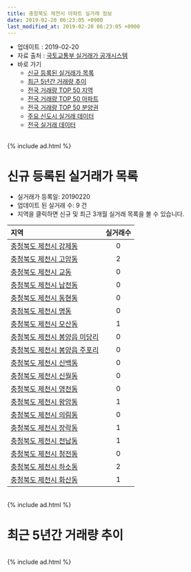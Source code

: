```yaml
---
title: 충청북도 제천시 아파트 실거래 정보
date: 2019-02-20 06:23:05 +0900
last_modified_at: 2019-02-20 06:23:05 +0900
---
```


* 업데이트 : 2019-02-20
* 자료 출처 : [국토교통부 실거래가 공개시스템](http://rt.molit.go.kr)
* 바로 가기
    * [신규 등록된 실거래가 목록](#신규-등록된-실거래가-목록)
    * [최근 5년간 거래량 추이](#최근-5년간-거래량-추이)
    * [전국 거래량 TOP 50 지역](https://inasie.github.io/apt-trade-info/최근-3개월-전국에서-가장-거래가-많이-발생한-지역)
    * [전국 거래량 TOP 50 아파트](https://inasie.github.io/apt-trade-info/최근-3개월-전국에서-가장-거래가-많이-발생한-아파트)
    * [전국 거래량 TOP 50 분양권](https://inasie.github.io/apt-trade-info/최근-3개월-전국에서-가장-거래가-많이-발생한-분양권)
    * [주요 신도시 실거래 데이터](https://inasie.github.io/apt-trade-info/주요-신도시)
    * [전국 실거래 데이터](https://inasie.github.io/apt-trade-info/전국)

<br>
{% include ad.html %}
<br>

# 신규 등록된 실거래가 목록
* 실거래가 등록일: 20190220
* 업데이트 된 실거래 수: 9 건
* 지역을 클릭하면 신규 및 최근 3개월 실거래 목록을 볼 수 있습니다.


|지역|실거래수|
|:---|:---:|
|[충청북도 제천시 강제동](https://inasie.github.io/apt-trade-info/충청북도-제천시-강제동)|0|
|[충청북도 제천시 고암동](https://inasie.github.io/apt-trade-info/충청북도-제천시-고암동)|2|
|[충청북도 제천시 교동](https://inasie.github.io/apt-trade-info/충청북도-제천시-교동)|0|
|[충청북도 제천시 남천동](https://inasie.github.io/apt-trade-info/충청북도-제천시-남천동)|0|
|[충청북도 제천시 동현동](https://inasie.github.io/apt-trade-info/충청북도-제천시-동현동)|0|
|[충청북도 제천시 명동](https://inasie.github.io/apt-trade-info/충청북도-제천시-명동)|0|
|[충청북도 제천시 모산동](https://inasie.github.io/apt-trade-info/충청북도-제천시-모산동)|1|
|[충청북도 제천시 봉양읍 미당리](https://inasie.github.io/apt-trade-info/충청북도-제천시-봉양읍-미당리)|0|
|[충청북도 제천시 봉양읍 주포리](https://inasie.github.io/apt-trade-info/충청북도-제천시-봉양읍-주포리)|0|
|[충청북도 제천시 신백동](https://inasie.github.io/apt-trade-info/충청북도-제천시-신백동)|0|
|[충청북도 제천시 신월동](https://inasie.github.io/apt-trade-info/충청북도-제천시-신월동)|0|
|[충청북도 제천시 영천동](https://inasie.github.io/apt-trade-info/충청북도-제천시-영천동)|0|
|[충청북도 제천시 왕암동](https://inasie.github.io/apt-trade-info/충청북도-제천시-왕암동)|1|
|[충청북도 제천시 의림동](https://inasie.github.io/apt-trade-info/충청북도-제천시-의림동)|0|
|[충청북도 제천시 장락동](https://inasie.github.io/apt-trade-info/충청북도-제천시-장락동)|1|
|[충청북도 제천시 천남동](https://inasie.github.io/apt-trade-info/충청북도-제천시-천남동)|1|
|[충청북도 제천시 청전동](https://inasie.github.io/apt-trade-info/충청북도-제천시-청전동)|0|
|[충청북도 제천시 하소동](https://inasie.github.io/apt-trade-info/충청북도-제천시-하소동)|2|
|[충청북도 제천시 화산동](https://inasie.github.io/apt-trade-info/충청북도-제천시-화산동)|1|


<br>
{% include ad.html %}
<br>

# 최근 5년간 거래량 추이


<div style="width:100%;">
    <canvas id="deal_progress" height="200"></canvas>
</div>

<script>
new Chart(document.getElementById("deal_progress"), {
    type: 'line',
    data: {
        labels: ['201402','201403','201404','201405','201406','201407','201408','201409','201410','201411','201412','201501','201502','201503','201504','201505','201506','201507','201508','201509','201510','201511','201512','201601','201602','201603','201604','201605','201606','201607','201608','201609','201610','201611','201612','201701','201702','201703','201704','201705','201706','201707','201708','201709','201710','201711','201712','201801','201802','201803','201804','201805','201806','201807','201808','201809','201810','201811','201812','201901','201902'],
        datasets: [{
            label: '매매',
            pointRadius: 1,
            data: [161, 158, 152, 157, 143, 144, 131, 160, 144, 93, 128, 154, 130, 141, 152, 131, 128, 107, 113, 105, 112, 108, 90, 99, 109, 111, 106, 108, 122, 96, 115, 87, 102, 88, 45, 61, 98, 100, 95, 108, 122, 107, 103, 102, 86, 90, 82, 128, 99, 142, 137, 93, 131, 102, 97, 103, 102, 86, 71, 75, 36],
            borderColor: "rgba(255, 201, 14, 1)",
            backgroundColor: "rgba(255, 201, 14, 0.5)",
            fill: false,
            lineTension: 0
        },{
            label: '전월세',
            pointRadius: 1,
            data: [150, 120, 80, 141, 91, 99, 76, 80, 104, 61, 86, 106, 115, 88, 79, 89, 101, 111, 89, 84, 100, 69, 78, 76, 119, 87, 86, 114, 71, 80, 83, 64, 89, 74, 61, 93, 100, 82, 72, 90, 90, 110, 118, 111, 112, 104, 143, 137, 102, 98, 95, 122, 98, 100, 102, 66, 101, 108, 115, 84, 27],
            borderColor: "rgba(0, 141, 185, 1)",
            backgroundColor: "rgba(0, 141, 185, 0.5)",
            fill: false,
            lineTension: 0
        }
        ]
    },
    options: {
        responsive: true,
        title: {
            display: false
        },
        tooltips: {
            mode: 'index',
            intersect: false
        },
        hover: {
            mode: 'nearest',
            intersect: true
        },
        scales: {
            xAxes: [{
                display: true,
                scaleLabel: {
                    display: true,
                    labelString: '년/월'
                }
            }],
            yAxes: [{
                display: true,
                ticks: {
                    suggestedMin: 0,
                },
                scaleLabel: {
                    display: true,
                    labelString: '실거래 수'
                }
            }]
        }
    }
});

</script>


<br>
{% include ad.html %}
<br>

